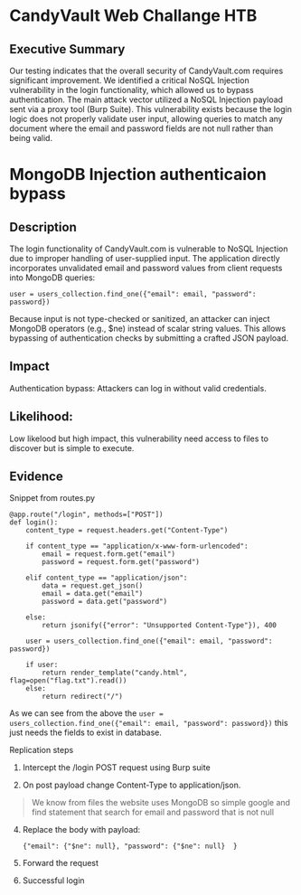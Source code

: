 # CandyVault Web Challange HTB 

## Executive Summary 

Our testing indicates that the overall security of CandyVault.com requires significant improvement. We identified a critical NoSQL Injection vulnerability in the login functionality, which allowed us to bypass authentication. The main attack vector utilized a NoSQL Injection payload sent via a proxy tool (Burp Suite). This vulnerability exists because the login logic does not properly validate user input, allowing queries to match any document where the email and password fields are not null rather than being valid. 


#  MongoDB Injection authenticaion bypass 


## Description

The login functionality of CandyVault.com is vulnerable to NoSQL Injection due to improper handling of user-supplied input. The application directly incorporates unvalidated email and password values from client requests into MongoDB queries:

```user = users_collection.find_one({"email": email, "password": password})```


Because input is not type-checked or sanitized, an attacker can inject MongoDB operators (e.g., $ne) instead of scalar string values. This allows bypassing of authentication checks by submitting a crafted JSON payload.


## Impact 

Authentication bypass: Attackers can log in without valid credentials.

## Likelihood:
Low likelood but high impact, this vulnerability need access to files to discover but is simple to execute. 


## Evidence 

Snippet from routes.py
```
@app.route("/login", methods=["POST"])
def login():
    content_type = request.headers.get("Content-Type")

    if content_type == "application/x-www-form-urlencoded":
        email = request.form.get("email")
        password = request.form.get("password")

    elif content_type == "application/json":
        data = request.get_json()
        email = data.get("email")
        password = data.get("password")
    
    else:
        return jsonify({"error": "Unsupported Content-Type"}), 400

    user = users_collection.find_one({"email": email, "password": password})

    if user:
        return render_template("candy.html", flag=open("flag.txt").read())
    else:
        return redirect("/")

```

As we can see from the above the ```user = users_collection.find_one({"email": email, "password": password})``` this just needs the fields to exist in database.


Replication steps 

1. Intercept the /login POST request using Burp suite 

2. On post payload change Content-Type to application/json.

> We know from files the website uses MongoDB so simple google and find statement that search for email and password that is not null 


4. Replace the body with payload:

    ``` {"email": {"$ne": null}, "password": {"$ne": null}  } ```


5. Forward the request

6. Successful login 




